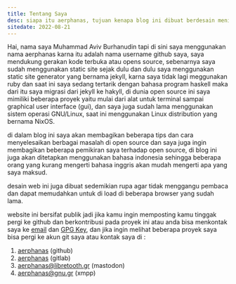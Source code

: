 ```yaml
---
title: Tentang Saya
desc: siapa itu aerphanas, tujuan kenapa blog ini dibuat berdesain menimalis tanpa bloat, cara mengkontak pembuat web.
sitedate: 2022-08-21
---
```


Hai, nama saya Muhammad Aviv Burhanudin tapi di sini saya menggunakan nama aerphanas karna itu adalah nama username github saya,
saya mendukung gerakan kode terbuka atau opens source, sebenarnya saya sudah menggunakan static site sejak dulu dan dulu
saya menggunakan static site generator yang bernama jekyll, karna saya tidak lagi meggunakan ruby dan saat ini saya sedang
tertarik dengan bahasa program haskell maka dari itu saya migrasi dari jekyll ke hakyll, di dunia open source ini saya 
mimiliki beberapa proyek yaitu mulai dari alat untuk terminal sampai graphical user interface (gui), dan saya juga sudah lama
menggunakan sistem operasi GNU/Linux, saat ini menggunakan Linux distribution yang bernama NixOS.


di dalam blog ini saya akan membagikan beberapa tips dan cara menyelesaikan berbagai masalah di open source dan saya juga
ingin membagikan beberapa pemikiran saya terhadap open source, di blog ini juga akan ditetapkan menggunakan bahasa indonesia
sehingga beberapa orang yang kurang mengerti bahasa inggris akan mudah mengerti apa yang saya maksud.

desain web ini juga dibuat sedemikian rupa agar tidak menggangu pembaca dan dapat memudahkan untuk di load di beberapa browser
yang sudah lama.

website ini bersifat publik jadi jika kamu ingin memposting kamu tinggak pergi ke github dan berkontribusi pada proyek ini atau
 anda bisa menkontak saya ke [email](mailto:muhamadaviv14@gmail.com) dan [GPG Key](https://keys.openpgp.org/vks/v1/by-fingerprint/AA79C548ED0C96A51E632B0CFCE880D64949859D),
dan jika ingin melihat beberapa proyek saya bisa pergi ke akun git saya atau kontak saya di :

1. [aerphanas](https://github.com/aerphanas) (github)
2. [aerphanas](https://gitlab.com/aerphanas) (gitlab)
3. <a rel="me" href="https://libretooth.gr/@aerphanas">aerphanas@libretooth.gr</a> (mastodon)
4. aerphanas@gnu.gr (xmpp)
